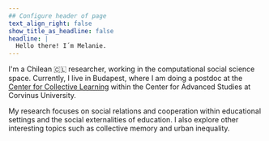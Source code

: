 ```yaml
---
## Configure header of page
text_align_right: false
show_title_as_headline: false
headline: |
  Hello there! I´m Melanie.
---
```


<!-- this is a subheadline -->

I'm a Chilean 🇨🇱 researcher, working in the computational social science space. Currently, I live in Budapest, where I am doing a postdoc at the [Center for Collective Learning](https://centerforcollectivelearning.org/) within the Center for Advanced Studies at Corvinus University.

My research focuses on social relations and cooperation within educational settings and the social externalities of education. I also explore other interesting topics such as collective memory and urban inequality.
